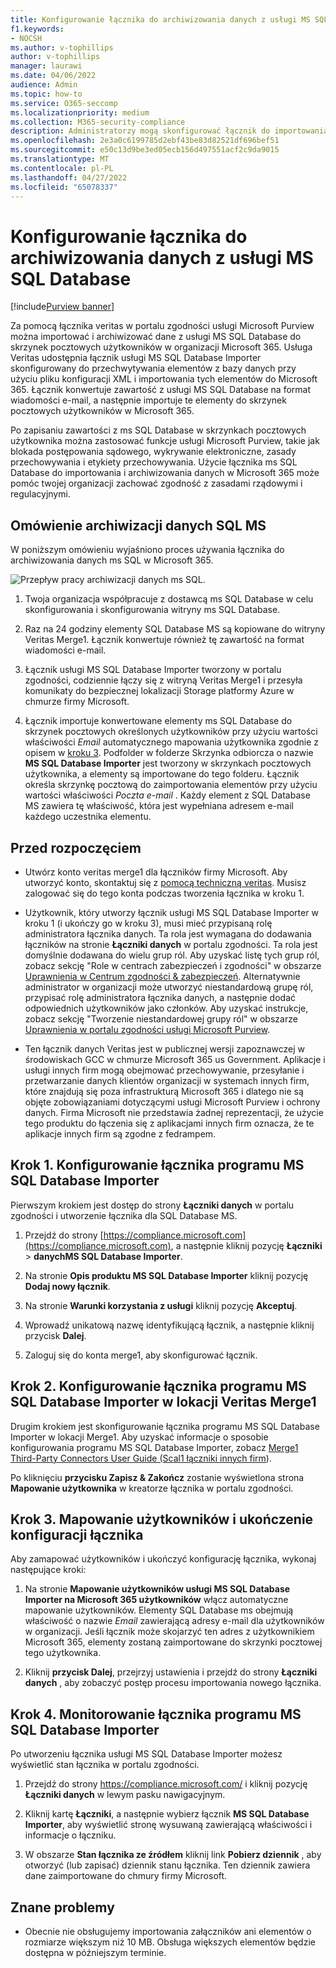 ```yaml
---
title: Konfigurowanie łącznika do archiwizowania danych z usługi MS SQL Database
f1.keywords:
- NOCSH
ms.author: v-tophillips
author: v-tophillips
manager: laurawi
ms.date: 04/06/2022
audience: Admin
ms.topic: how-to
ms.service: O365-seccomp
ms.localizationpriority: medium
ms.collection: M365-security-compliance
description: Administratorzy mogą skonfigurować łącznik do importowania i archiwizowania danych z usługi MS SQL Database. Ten łącznik umożliwia archiwizowanie danych ze źródeł danych innych firm w Microsoft 365. Po zarchiwizowania tych danych można zarządzać danymi innych firm za pomocą funkcji zgodności, takich jak blokada prawna, wyszukiwanie zawartości i zasady przechowywania.
ms.openlocfilehash: 2e3a0c6199785d2ebf43be83d82521df696bef51
ms.sourcegitcommit: e50c13d9be3ed05ecb156d497551acf2c9da9015
ms.translationtype: MT
ms.contentlocale: pl-PL
ms.lasthandoff: 04/27/2022
ms.locfileid: "65078337"
---
```

# <a name="set-up-a-connector-to-archive-data-from-ms-sql-database"></a>Konfigurowanie łącznika do archiwizowania danych z usługi MS SQL Database

[!include[Purview banner](../includes/purview-rebrand-banner.md)]

Za pomocą łącznika veritas w portalu zgodności usługi Microsoft Purview można importować i archiwizować dane z usługi MS SQL Database do skrzynek pocztowych użytkowników w organizacji Microsoft 365. Usługa Veritas udostępnia łącznik usługi MS SQL Database Importer skonfigurowany do przechwytywania elementów z bazy danych przy użyciu pliku konfiguracji XML i importowania tych elementów do Microsoft 365. Łącznik konwertuje zawartość z usługi MS SQL Database na format wiadomości e-mail, a następnie importuje te elementy do skrzynek pocztowych użytkowników w Microsoft 365.

Po zapisaniu zawartości z ms SQL Database w skrzynkach pocztowych użytkownika można zastosować funkcje usługi Microsoft Purview, takie jak blokada postępowania sądowego, wykrywanie elektroniczne, zasady przechowywania i etykiety przechowywania. Użycie łącznika ms SQL Database do importowania i archiwizowania danych w Microsoft 365 może pomóc twojej organizacji zachować zgodność z zasadami rządowymi i regulacyjnymi.

## <a name="overview-of-archiving-the-ms-sql-data"></a>Omówienie archiwizacji danych SQL MS

W poniższym omówieniu wyjaśniono proces używania łącznika do archiwizowania danych ms SQL w Microsoft 365.

![Przepływ pracy archiwizacji danych ms SQL.](../media/MSSQLDatabaseConnectorWorkflow.png)

1. Twoja organizacja współpracuje z dostawcą ms SQL Database w celu skonfigurowania i skonfigurowania witryny ms SQL Database.

2. Raz na 24 godziny elementy SQL Database MS są kopiowane do witryny Veritas Merge1. Łącznik konwertuje również tę zawartość na format wiadomości e-mail.

3. Łącznik usługi MS SQL Database Importer tworzony w portalu zgodności, codziennie łączy się z witryną Veritas Merge1 i przesyła komunikaty do bezpiecznej lokalizacji Storage platformy Azure w chmurze firmy Microsoft.

4. Łącznik importuje konwertowane elementy ms SQL Database do skrzynek pocztowych określonych użytkowników przy użyciu wartości właściwości *Email* automatycznego mapowania użytkownika zgodnie z opisem w [kroku 3](#step-3-map-users-and-complete-the-connector-setup). Podfolder w folderze Skrzynka odbiorcza o nazwie **MS SQL Database Importer** jest tworzony w skrzynkach pocztowych użytkownika, a elementy są importowane do tego folderu. Łącznik określa skrzynkę pocztową do zaimportowania elementów przy użyciu wartości właściwości *Poczta e-mail* . Każdy element z SQL Database MS zawiera tę właściwość, która jest wypełniana adresem e-mail każdego uczestnika elementu.

## <a name="before-you-begin"></a>Przed rozpoczęciem

- Utwórz konto veritas merge1 dla łączników firmy Microsoft. Aby utworzyć konto, skontaktuj się z [pomocą techniczną veritas](https://www.veritas.com/content/support/). Musisz zalogować się do tego konta podczas tworzenia łącznika w kroku 1.

- Użytkownik, który utworzy łącznik usługi MS SQL Database Importer w kroku 1 (i ukończy go w kroku 3), musi mieć przypisaną rolę administratora łącznika danych. Ta rola jest wymagana do dodawania łączników na stronie **Łączniki danych** w portalu zgodności. Ta rola jest domyślnie dodawana do wielu grup ról. Aby uzyskać listę tych grup ról, zobacz sekcję "Role w centrach zabezpieczeń i zgodności" w obszarze [Uprawnienia w Centrum zgodności & zabezpieczeń](../security/office-365-security/permissions-in-the-security-and-compliance-center.md#roles-in-the-security--compliance-center). Alternatywnie administrator w organizacji może utworzyć niestandardową grupę ról, przypisać rolę administratora łącznika danych, a następnie dodać odpowiednich użytkowników jako członków. Aby uzyskać instrukcje, zobacz sekcję "Tworzenie niestandardowej grupy ról" w obszarze [Uprawnienia w portalu zgodności usługi Microsoft Purview](microsoft-365-compliance-center-permissions.md#create-a-custom-role-group).

- Ten łącznik danych Veritas jest w publicznej wersji zapoznawczej w środowiskach GCC w chmurze Microsoft 365 us Government. Aplikacje i usługi innych firm mogą obejmować przechowywanie, przesyłanie i przetwarzanie danych klientów organizacji w systemach innych firm, które znajdują się poza infrastrukturą Microsoft 365 i dlatego nie są objęte zobowiązaniami dotyczącymi usługi Microsoft Purview i ochrony danych. Firma Microsoft nie przedstawia żadnej reprezentacji, że użycie tego produktu do łączenia się z aplikacjami innych firm oznacza, że te aplikacje innych firm są zgodne z fedrampem.

## <a name="step-1-set-up-the-ms-sql-database-importer-connector"></a>Krok 1. Konfigurowanie łącznika programu MS SQL Database Importer

Pierwszym krokiem jest dostęp do strony **Łączniki danych** w portalu zgodności i utworzenie łącznika dla SQL Database MS.

1. Przejdź do strony [https://compliance.microsoft.com](https://compliance.microsoft.com), a następnie kliknij pozycję **Łączniki** >  **danychMS SQL Database Importer**.

2. Na stronie **Opis produktu MS SQL Database Importer** kliknij pozycję **Dodaj nowy łącznik**.

3. Na stronie **Warunki korzystania z usługi** kliknij pozycję **Akceptuj**.

4. Wprowadź unikatową nazwę identyfikującą łącznik, a następnie kliknij przycisk **Dalej**.

5. Zaloguj się do konta merge1, aby skonfigurować łącznik.

## <a name="step-2-configure-the-ms-sql-database-importer-connector-on-the-veritas-merge1-site"></a>Krok 2. Konfigurowanie łącznika programu MS SQL Database Importer w lokacji Veritas Merge1

Drugim krokiem jest skonfigurowanie łącznika programu MS SQL Database Importer w lokacji Merge1. Aby uzyskać informacje o sposobie konfigurowania programu MS SQL Database Importer, zobacz [Merge1 Third-Party Connectors User Guide (Scal1 łączniki innych firm](https://docs.ms.merge1.globanetportal.com/Merge1%20Third-Party%20Connectors%20MS%20SQL%20Database%20Importer%20User%20Guide%20.pdf)).

Po kliknięciu **przycisku Zapisz & Zakończ** zostanie wyświetlona strona **Mapowanie użytkownika** w kreatorze łącznika w portalu zgodności.

## <a name="step-3-map-users-and-complete-the-connector-setup"></a>Krok 3. Mapowanie użytkowników i ukończenie konfiguracji łącznika

Aby zamapować użytkowników i ukończyć konfigurację łącznika, wykonaj następujące kroki:

1. Na stronie **Mapowanie użytkowników usługi MS SQL Database Importer na Microsoft 365 użytkowników** włącz automatyczne mapowanie użytkowników. Elementy SQL Database ms obejmują właściwość o nazwie *Email* zawierającą adresy e-mail dla użytkowników w organizacji. Jeśli łącznik może skojarzyć ten adres z użytkownikiem Microsoft 365, elementy zostaną zaimportowane do skrzynki pocztowej tego użytkownika.

2. Kliknij **przycisk Dalej**, przejrzyj ustawienia i przejdź do strony **Łączniki danych** , aby zobaczyć postęp procesu importowania nowego łącznika.

## <a name="step-4-monitor-the-ms-sql-database-importer-connector"></a>Krok 4. Monitorowanie łącznika programu MS SQL Database Importer

Po utworzeniu łącznika usługi MS SQL Database Importer możesz wyświetlić stan łącznika w portalu zgodności.

1. Przejdź do strony <https://compliance.microsoft.com/> i kliknij pozycję **Łączniki danych** w lewym pasku nawigacyjnym.

2. Kliknij kartę **Łączniki**, a następnie wybierz łącznik **MS SQL Database** **Importer**, aby wyświetlić stronę wysuwaną zawierającą właściwości i informacje o łączniku.

3. W obszarze **Stan łącznika ze źródłem** kliknij link **Pobierz dziennik** , aby otworzyć (lub zapisać) dziennik stanu łącznika. Ten dziennik zawiera dane zaimportowane do chmury firmy Microsoft.

## <a name="known-issues"></a>Znane problemy

- Obecnie nie obsługujemy importowania załączników ani elementów o rozmiarze większym niż 10 MB. Obsługa większych elementów będzie dostępna w późniejszym terminie.